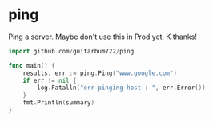 # ping
Ping a server.  Maybe don't use this in Prod yet.  K thanks!

```go
import github.com/guitarbum722/ping

func main() {
    results, err := ping.Ping("www.google.com")
    if err != nil {
		log.Fatalln("err pinging host : ", err.Error())
	}
    fmt.Println(summary)
}
```